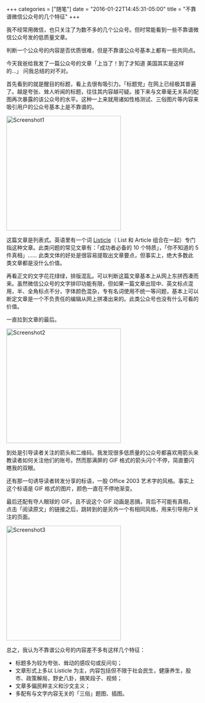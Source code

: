 +++
categories = ["随笔"]
date = "2016-01-22T14:45:31-05:00"
title = "不靠谱微信公众号的几个特征"
+++

我不经常用微信，也只关注了为数不多的几个公众号。但时常能看到一些不靠谱微信公众号发的低质量文章。

判断一个公众号的内容是否优质很难，但是不靠谱公众号基本上都有一些共同点。

今天我爸给我发了一篇公众号的文章「上当了！到了才知道 美国其实是这样的…」 问我总结的对不对。

<!--more-->

首先看到的就是醒目的标题，看上去很有吸引力。「标题党」在网上已经极其普遍了。越是夸张、耸人听闻的标题，往往其内容越可疑。接下来与文章毫无关系的配图再次暴露的该公众号的水平。这种一上来就用诸如性格测试、三俗图片等内容来吸引用户的公众号基本上是不靠谱的。

<img src="https://pbs.twimg.com/media/CZWd90rUYAAyyHv.jpg" alt="Screenshot1" style="width: 300px;"/>

这篇文章是列表式。英语里有一个词 [Listicle](https://en.wikipedia.org/wiki/Listicle)（ List 和 Article 组合在一起）专门指这种文章。此类问题的常见文章有：「成功者必备的 10 个特质」，「你不知道的 5 件真相」…… 此类文体的好处是很容易提取出文章要点，但事实上，绝大多数此类文章都是没什么价值。

再看正文的文字花花绿绿，排版混乱。可以判断这篇文章基本上从网上东拼西凑而来。虽然微信公众号的文字排印功能有限，但如果一篇文章出现中、英文标点混用，半、全角标点不分，字体颜色混杂，专有名词使用不统一等问题，基本上可以断定文章是一个不负责任的编辑从网上拼凑出来的。此类公众号也没有什么可看的价值。

一直拉到文章的最后。

<img src="https://pbs.twimg.com/media/CZWd93oUsAANqkC.jpg" alt="Screenshot2" style="width: 300px;"/>

到处是引导读者关注的箭头和二维码。我发现很多低质量的公众号都喜欢用箭头来教读者如何关注他们的账号。然而那满屏的 GIF 格式的箭头闪个不停，简直要闪瞎我的双眼。

还有那一句诱导读者转发分享的标语，一股 Office 2003 艺术字的风格。事实上这个标语是 GIF 格式的图片，颜色一直在不停地渐变。

最后还配有夺人眼球的 GIF。且不说这个 GIF 动画是恶搞，背后不可能有真相，点击「阅读原文」的链接之后，跳转到的是另外一个有相同风格，用来引导用户关注的页面。

<img src="https://pbs.twimg.com/media/CZXMJpcWcAAgELA.jpg" alt="Screenshot3" style="width: 300px;"/>

总之，我认为不靠谱公众号的内容差不多有这样几个特征：

* 标题多为较为夸张、耸动的感叹句或反问句；
* 文章形式上多以 Listicle 为主，内容包括但不限于社会民生，健康养生，股市、政策解局，野史八卦，搞笑段子、视频；
* 文章多偏民粹主义和沙文主义；
* 多配有与文字内容无关的「三俗」题图、插图。